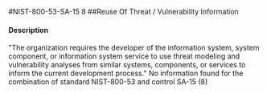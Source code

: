 #NIST-800-53-SA-15 8
##Reuse Of Threat / Vulnerability Information
#### Description
"The organization requires the developer of the information system, system component, or information system service to use threat modeling and vulnerability analyses from similar systems, components, or services to inform the current development process."
No information found for the combination of standard NIST-800-53 and control SA-15 (8)
